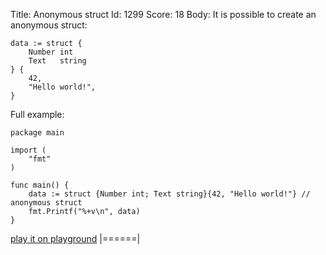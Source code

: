 Title: Anonymous struct
Id: 1299
Score: 18
Body:
It is possible to create an anonymous struct:

    data := struct {
        Number int 
        Text   string
    } { 
        42, 
        "Hello world!",
    }

Full example:

    package main
    
    import (
        "fmt"
    )
    
    func main() {
        data := struct {Number int; Text string}{42, "Hello world!"} // anonymous struct
        fmt.Printf("%+v\n", data)
    }
[play it on playground](https://play.golang.org/p/atpNnP5wE_)
|======|

